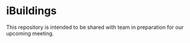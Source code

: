 # iBuildings
This repository is intended to be shared with team in preparation for our upcoming meeting.
